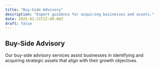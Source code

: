 ```yaml
---
title: "Buy-Side Advisory"
description: "Expert guidance for acquiring businesses and assets."
date: 2025-01-21T12:00:00Z
draft: false
---
```


## Buy-Side Advisory

Our buy-side advisory services assist businesses in identifying and acquiring strategic assets that align with their growth objectives.
